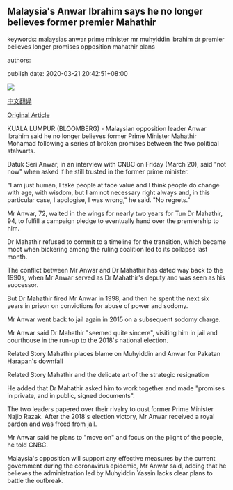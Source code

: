## Malaysia's Anwar Ibrahim says he no longer believes former premier Mahathir

keywords: malaysias anwar prime minister mr muhyiddin ibrahim dr premier believes longer promises opposition mahathir plans

authors: 

publish date: 2020-03-21 20:42:51+08:00

![](https://www.straitstimes.com/sites/default/files/styles/x_large/public/articles/2020/03/21/rk_mm-ai_210320.jpg?itok=B9GlFNJE)

[中文翻译](Malaysia%27s%20Anwar%20Ibrahim%20says%20he%20no%20longer%20believes%20former%20premier%20Mahathir_zh.md)

[Original Article](https://www.straitstimes.com/asia/se-asia/malaysias-anwar-ibrahim-says-he-no-longer-believes-former-premier-mahathir)

KUALA LUMPUR (BLOOMBERG) - Malaysian opposition leader Anwar Ibrahim said he no longer believes former Prime Minister Mahathir Mohamad following a series of broken promises between the two political stalwarts.

Datuk Seri Anwar, in an interview with CNBC on Friday (March 20), said "not now" when asked if he still trusted in the former prime minister.

"I am just human, I take people at face value and I think people do change with age, with wisdom, but I am not necessary right always and, in this particular case, I apologise, I was wrong," he said. "No regrets."

Mr Anwar, 72, waited in the wings for nearly two years for Tun Dr Mahathir, 94, to fulfill a campaign pledge to eventually hand over the premiership to him.

Dr Mahathir refused to commit to a timeline for the transition, which became moot when bickering among the ruling coalition led to its collapse last month.

The conflict between Mr Anwar and Dr Mahathir has dated way back to the 1990s, when Mr Anwar served as Dr Mahathir's deputy and was seen as his successor.

But Dr Mahathir fired Mr Anwar in 1998, and then he spent the next six years in prison on convictions for abuse of power and sodomy.

Mr Anwar went back to jail again in 2015 on a subsequent sodomy charge.

Mr Anwar said Dr Mahathir "seemed quite sincere", visiting him in jail and courthouse in the run-up to the 2018's national election.

Related Story Mahathir places blame on Muhyiddin and Anwar for Pakatan Harapan's downfall

Related Story Mahathir and the delicate art of the strategic resignation

He added that Dr Mahathir asked him to work together and made "promises in private, and in public, signed documents".

The two leaders papered over their rivalry to oust former Prime Minister Najib Razak. After the 2018's election victory, Mr Anwar received a royal pardon and was freed from jail.

Mr Anwar said he plans to "move on" and focus on the plight of the people, he told CNBC.

Malaysia's opposition will support any effective measures by the current government during the coronavirus epidemic, Mr Anwar said, adding that he believes the administration led by Muhyiddin Yassin lacks clear plans to battle the outbreak.